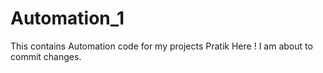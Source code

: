 # Automation_1
This contains Automation code for my projects
Pratik Here ! I am about to commit changes.
